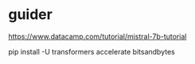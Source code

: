 # guider

https://www.datacamp.com/tutorial/mistral-7b-tutorial

pip install -U transformers accelerate bitsandbytes